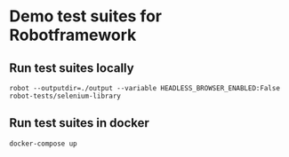 # Demo test suites for Robotframework

## Run test suites locally
`robot --outputdir=./output --variable HEADLESS_BROWSER_ENABLED:False robot-tests/selenium-library`

## Run test suites in docker
`docker-compose up`
